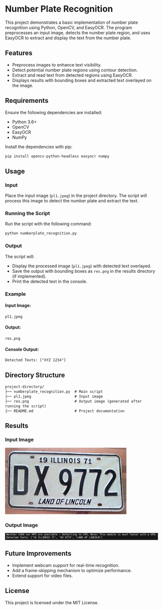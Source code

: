 # Number Plate Recognition

This project demonstrates a basic implementation of number plate recognition using Python, OpenCV, and EasyOCR. The program preprocesses an input image, detects the number plate region, and uses EasyOCR to extract and display the text from the number plate.

## Features
- Preprocess images to enhance text visibility.
- Detect potential number plate regions using contour detection.
- Extract and read text from detected regions using EasyOCR.
- Displays results with bounding boxes and extracted text overlayed on the image.

## Requirements
Ensure the following dependencies are installed:

- Python 3.6+
- OpenCV
- EasyOCR
- NumPy

Install the dependencies with pip:
```bash
pip install opencv-python-headless easyocr numpy
```

## Usage
### Input
Place the input image (`pl1.jpeg`) in the project directory. The script will process this image to detect the number plate and extract the text.

### Running the Script
Run the script with the following command:
```bash
python numberplate_recognition.py
```

### Output
The script will:
- Display the processed image (`pl1.jpeg`) with detected text overlayed.
- Save the output with bounding boxes as `res.png` in the results directory (if implemented).
- Print the detected text in the console.

### Example
#### Input Image:
`pl1.jpeg`

#### Output:
`res.png`

#### Console Output:
```
Detected Texts: ["XYZ 1234"]
```

## Directory Structure
```
project-directory/
├── numberplate_recognition.py  # Main script
├── pl1.jpeg                    # Input image
├── res.png                     # Output image (generated after running the script)
├── README.md                   # Project documentation
```

## Results
### Input Image
![Input Image](./pl1.jpeg)

### Output Image
![Output Image](./res.png)

## Future Improvements
- Implement webcam support for real-time recognition.
- Add a frame-skipping mechanism to optimize performance.
- Extend support for video files.

## License
This project is licensed under the MIT License.

